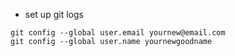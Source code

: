 - set up git logs

```
git config --global user.email yournew@email.com
git config --global user.name yournewgoodname
```
